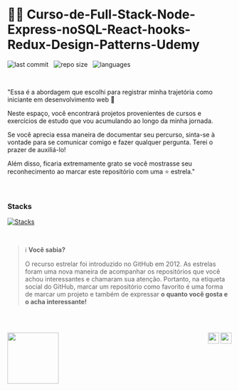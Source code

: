 # 👨‍🚀 Curso-de-Full-Stack-Node-Express-noSQL-React-hooks-Redux-Design-Patterns-Udemy

![last commit](https://img.shields.io/github/last-commit/Abner-Santana/Curso-Js-TypeScrip-Udemy?color=5F9EA0 'last commit') &nbsp;  ![repo size](https://img.shields.io/github/repo-size/Abner-Santana/Curso-Js-TypeScrip-Udemy?color=5F9EA0 'repo size') &nbsp; ![languages](https://img.shields.io/github/languages/count/Abner-Santana/Curso-Js-TypeScrip-Udemy?color=5F9EA0 'languages') &nbsp;
<br/>

<br>

"Essa é a abordagem que escolhi para registrar minha trajetória como iniciante em desenvolvimento web 🚀

Neste espaço, você encontrará projetos provenientes de cursos e exercícios de estudo que vou acumulando ao longo da minha jornada.

Se você aprecia essa maneira de documentar seu percurso, sinta-se à vontade para se comunicar comigo e fazer qualquer pergunta. Terei o prazer de auxiliá-lo!

Além disso, ficaria extremamente grato se você mostrasse seu reconhecimento ao marcar este repositório com uma ⭐ estrela."

<br>

### Stacks

[![Stacks](https://skillicons.dev/icons?i=html,css,vscode,github,git,js&theme=light)](https://github.com/tandpfun/skill-icons)

<br>

> ℹ️ **Você sabia?**
>
> O recurso estrelar foi introduzido no GitHub em 2012.
> As estrelas foram uma nova maneira de acompanhar os repositórios que você achou interessantes e chamaram sua atenção.
> Portanto, na etiqueta social do GitHub, marcar um repositório como favorito é uma forma de marcar um projeto e também de expressar **o quanto você gosta e o acha interessante!**

<br>

##

<div>
<a href="https://discord.com/users/1034155028979654657">
<img align="right" width="25px" src="https://raw.githubusercontent.com/danielcranney/readme-generator/main/public/icons/socials/discord.svg" />
<a href="https://www.linkedin.com/in/abner-santana-7137a3152">
<img align="right" width="25px" src="https://raw.githubusercontent.com/danielcranney/readme-generator/main/public/icons/socials/linkedin.svg" />
</div>

<div style="display: inline-block;">
  <a href="https://www.linkedin.com/in/abner-santana-7137a3152" target="_blank">
    <img align="left" height="115em" src="https://avatars.githubusercontent.com/u/123970479?s=400&u=6c1411aa3ad3999b02bdfd57bf030b5b24b842d4&v=4"></a>
</div>


<div display="inline-block">
<a href="https://www.linkedin.com/in/abner-santana-7137a3152" target="_blank">
</div>  
